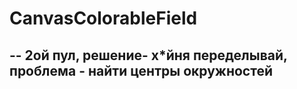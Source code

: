 # CanvasColorableField
-- 2ой пул, решение- х*йня переделывай, проблема - найти центры окружностей
--

